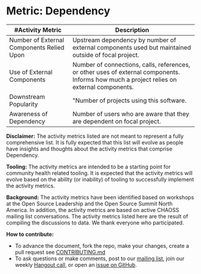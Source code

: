 # Metric: Dependency

 #Activity Metric | Description
---|---
Number of External Components Relied Upon | Upstream dependency by number of external components used but maintained outside of focal project.
Use of External Components | Number of connections, calls, references, or other uses of external components. Informs how much a project relies on external components.
Downstream Popularity | "Number of projects using this software.
Awareness of Dependency | Number of users who are aware that they are dependent on focal project.

**Disclaimer:**
The activity metrics listed are not meant to represent a fully comprehensive list. It is fully expected that this list will evolve as people have insights and thoughts about the activity metrics that comprise Dependency.

**Tooling:**
The activity metrics are intended to be a starting point for community health related tooling. It is expected that the activity metrics will evolve based on the ability (or inability) of tooling to successfully implement the activity metrics.

**Background:**
The activity metrics have been identified based on workshops at the Open Source Leadership and the Open Source Summit North America. In addition, the activity metrics are based on active CHAOSS mailing list conversations. The activity metrics listed here are the result of compiling the discussions to data. We thank everyone who participated.

**How to contribute:**
- To advance the document, fork the repo, make your changes, create a pull request see [CONTRIBUTING.md][contrib]
- To ask questions or make comments, post to our [mailing list][ml], join our weekly [Hangout call][ho], or open an [issue on GitHub][issue].

[contrib]: .github/CONTRIBUTING.md
[ml]: https://wiki.linuxfoundation.org/chaoss/metrics#mail-list
[ho]: https://wiki.linuxfoundation.org/chaoss/metrics#weekly-hangout
[issue]: https://github.com/chaoss/metrics/issues
